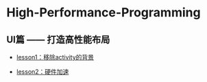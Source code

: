 # High-Performance-Programming

## UI篇 —— 打造高性能布局

* [lesson1：移除activity的背景](./ui-remove-default-background.md)

* [lesson2：硬件加速](./ui-hardware-accelerate.md)
